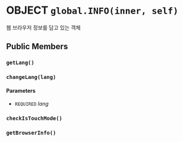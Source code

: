 # OBJECT `global.INFO(inner, self)`
웹 브라우저 정보를 담고 있는 객체

## Public Members

### `getLang()`

### `changeLang(lang)`
#### Parameters
* `REQUIRED` *lang*

### `checkIsTouchMode()`

### `getBrowserInfo()`
